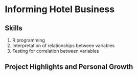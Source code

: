 # Informing Hotel Business
## Skills
1. R programming
2. Interpretation of relationships between variables
3. Testing for correlation between variables

## Project Highlights and Personal Growth

